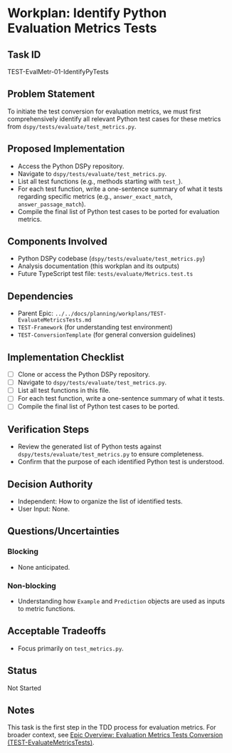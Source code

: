 # Workplan: Identify Python Evaluation Metrics Tests

## Task ID
TEST-EvalMetr-01-IdentifyPyTests

## Problem Statement
To initiate the test conversion for evaluation metrics, we must first comprehensively identify all relevant Python test cases for these metrics from `dspy/tests/evaluate/test_metrics.py`.

## Proposed Implementation
- Access the Python DSPy repository.
- Navigate to `dspy/tests/evaluate/test_metrics.py`.
- List all test functions (e.g., methods starting with `test_`).
- For each test function, write a one-sentence summary of what it tests regarding specific metrics (e.g., `answer_exact_match`, `answer_passage_match`).
- Compile the final list of Python test cases to be ported for evaluation metrics.

## Components Involved
- Python DSPy codebase (`dspy/tests/evaluate/test_metrics.py`)
- Analysis documentation (this workplan and its outputs)
- Future TypeScript test file: `tests/evaluate/Metrics.test.ts`

## Dependencies
- Parent Epic: `../../docs/planning/workplans/TEST-EvaluateMetricsTests.md`
- `TEST-Framework` (for understanding test environment)
- `TEST-ConversionTemplate` (for general conversion guidelines)

## Implementation Checklist
- [ ] Clone or access the Python DSPy repository.
- [ ] Navigate to `dspy/tests/evaluate/test_metrics.py`.
- [ ] List all test functions in this file.
- [ ] For each test function, write a one-sentence summary of what it tests.
- [ ] Compile the final list of Python test cases to be ported.

## Verification Steps
- Review the generated list of Python tests against `dspy/tests/evaluate/test_metrics.py` to ensure completeness.
- Confirm that the purpose of each identified Python test is understood.

## Decision Authority
- Independent: How to organize the list of identified tests.
- User Input: None.

## Questions/Uncertainties
### Blocking
- None anticipated.
### Non-blocking
- Understanding how `Example` and `Prediction` objects are used as inputs to metric functions.

## Acceptable Tradeoffs
- Focus primarily on `test_metrics.py`.

## Status
Not Started

## Notes
This task is the first step in the TDD process for evaluation metrics.
For broader context, see [Epic Overview: Evaluation Metrics Tests Conversion (TEST-EvaluateMetricsTests)](../../docs/planning/workplans/TEST-EvaluateMetricsTests.md).